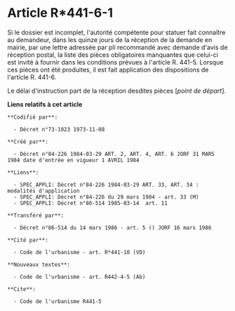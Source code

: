 # Article R*441-6-1

Si le dossier est incomplet, l'autorité compétente pour statuer fait connaître au demandeur, dans les quinze jours de la
réception de la demande en mairie, par une lettre adressée par pli recommandé avec demande d'avis de réception postal, la
liste des pièces obligatoires manquantes que celui-ci est invité à fournir dans les conditions prévues à l'article R. 441-5.
Lorsque ces pièces ont été produites, il est fait application des dispositions de l'article R. 441-6.

Le délai d'instruction part de la réception desdites pièces [*point de départ*].

**Liens relatifs à cet article**

	**Codifié par**:

	  - Décret n°73-1023 1973-11-08

	**Créé par**:

	  - Décret n°84-226 1984-03-29 ART. 2, ART. 4, ART. 6 JORF 31 MARS 1984 date d'entrée en vigueur 1 AVRIL 1984

	**Liens**:

	  - SPEC_APPLI: Décret n°84-226 1984-03-29 ART. 33, ART. 34 : modalités d'application
	  - SPEC_APPLI: Décret n°84-226 du 29 mars 1984 - art. 33 (M)
	  - SPEC_APPLI: Décret n°86-514 1985-03-14  art. 11

	**Transféré par**:

	  - Décret n°86-514 du 14 mars 1986 - art. 5 () JORF 16 mars 1986

	**Cité par**:

	  - Code de l'urbanisme - art. R*441-10 (VD)

	**Nouveaux textes**:

	  - Code de l'urbanisme - art. R442-4-5 (Ab)

	**Cite**:

	  - Code de l'urbanisme R441-5

